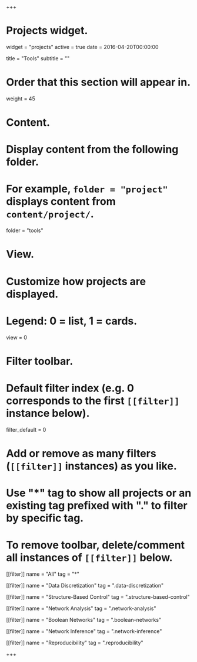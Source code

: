+++
# Projects widget.
widget = "projects"
active = true
date = 2016-04-20T00:00:00

title = "Tools"
subtitle = ""

# Order that this section will appear in.
weight = 45

# Content.
# Display content from the following folder.
# For example, `folder = "project"` displays content from `content/project/`.
folder = "tools"

# View.
# Customize how projects are displayed.
# Legend: 0 = list, 1 = cards.
view = 0

# Filter toolbar.

# Default filter index (e.g. 0 corresponds to the first `[[filter]]` instance below).
filter_default = 0

# Add or remove as many filters (`[[filter]]` instances) as you like.
# Use "*" tag to show all projects or an existing tag prefixed with "." to filter by specific tag.
# To remove toolbar, delete/comment all instances of `[[filter]]` below.
[[filter]]
  name = "All"
  tag = "*"

[[filter]]
   name = "Data Discretization"
   tag = ".data-discretization"

   
[[filter]]
   name = "Structure-Based Control"
   tag = ".structure-based-control" 
   
   
 [[filter]]
  name = "Network Analysis"
  tag = ".network-analysis"
  
 [[filter]]
  name = "Boolean Networks"
  tag = ".boolean-networks" 
  
  [[filter]]
  name = "Network Inference"
  tag = ".network-inference"
  
  [[filter]]
  name = "Reproducibility"
  tag = ".reproducibility"
  
+++ 